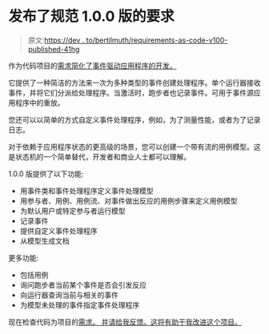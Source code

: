 # 发布了规范 1.0.0 版的要求

> 原文:[https://dev . to/bertilmuth/requirements-as-code-v100-published-41hg](https://dev.to/bertilmuth/requirements-as-code-v100-published-41hg)

作为代码项目的[需求简化了事件驱动应用程序的开发。](https://github.com/bertilmuth/requirementsascode)

它提供了一种简洁的方法来一次为多种类型的事件创建处理程序。单个运行器接收事件，并将它们分派给处理程序。当激活时，跑步者也记录事件。可用于事件源应用程序中的重放。

您还可以以简单的方式自定义事件处理程序，例如，为了测量性能，或者为了记录日志。

对于依赖于应用程序状态的更高级的场景，您可以创建一个带有流的用例模型。这是状态机的一个简单替代，开发者和商业人士都可以理解。

1.0.0 版提供了以下功能:

*   用事件类和事件处理程序定义事件处理模型
*   用参与者、用例、用例流、对事件做出反应的用例步骤来定义用例模型
*   为默认用户或特定参与者运行模型
*   记录事件
*   提供自定义事件处理程序
*   从模型生成文档

更多功能:

*   包括用例
*   询问跑步者当前某个事件是否会引发反应
*   向运行器查询当前与相关的事件
*   为模型未处理的事件指定事件处理程序

现在检查代码为项目的[需求。
并请给我反馈。这将有助于我改进这个项目。](https://github.com/bertilmuth/requirementsascode)